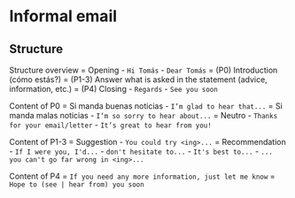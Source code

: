 # Informal email

## Structure

Structure overview
    = Opening
        - `Hi Tomás`
        - `Dear Tomás`
    = (P0) Introduction (cómo estás?)
    = (P1-3) Answer what is asked in the statement (advice, information, etc.)
    = (P4) Closing
        - `Regards`
        - `See you soon`

Content of P0
    = Si manda buenas noticias
        - `I’m glad to hear that...`
    = Si manda malas noticias
        - `I’m so sorry to hear about...`
    = Neutro
        - `Thanks for your email/letter`
        - `It’s great to hear from you!`

Content of P1-3
    = Suggestion
        - `You could try <ing>...`
    = Recommendation
        - `If I were you, I'd...`
        - `don't hesitate to...`
        - `It's best to...`
        - `... you can't go far wrong in <ing>...`

Content of P4
    = `If you need any more information, just let me know`
    = `Hope to (see | hear from) you soon`
